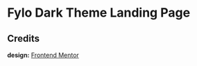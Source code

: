 # Fylo Dark Theme Landing Page

## Credits

**design:** [Frontend Mentor](https://www.frontendmentor.io/challenges/fylo-dark-theme-landing-page-5ca5f2d21e82137ec91a50fd)
